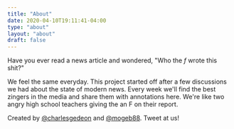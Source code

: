 ```yaml
---
title: "About"
date: 2020-04-10T19:11:41-04:00
type: "about"
layout: "about"
draft: false
---
```


Have you ever read a news article and wondered, "Who the *f* wrote this shit?"

We feel the same everyday. This project started off after a few discussions we had about the state of modern news. Every week we'll find the best zingers in the media and share them with annotations here. We're like two angry high school teachers giving the an F on their report.

Created by [@charlesgedeon](https://twitter.com/charlesgedeon) and [@mogeb88](https://twitter.com/mogeb88). Tweet at us!
